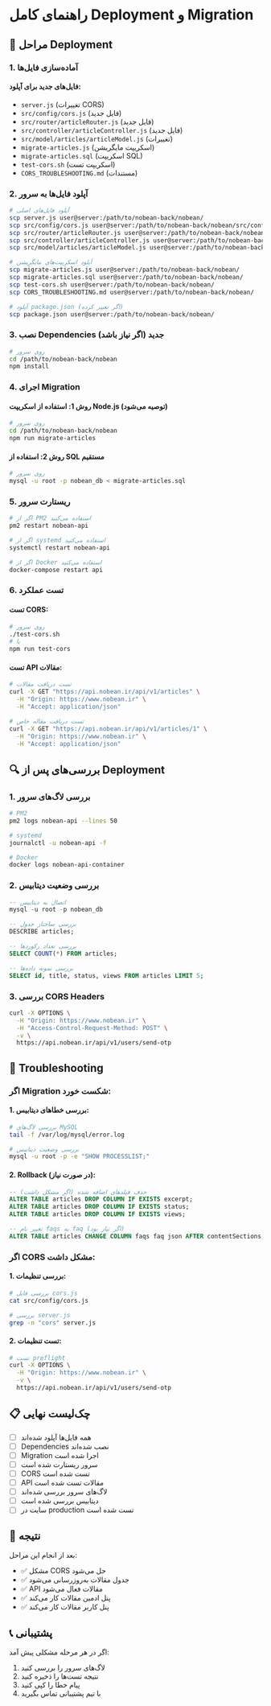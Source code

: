 # راهنمای کامل Deployment و Migration

## 🚀 مراحل Deployment

### 1. آماده‌سازی فایل‌ها

#### فایل‌های جدید برای آپلود:
- `server.js` (تغییرات CORS)
- `src/config/cors.js` (فایل جدید)
- `src/router/articleRouter.js` (فایل جدید)
- `src/controller/articleController.js` (فایل جدید)
- `src/model/articles/articleModel.js` (تغییرات)
- `migrate-articles.js` (اسکریپت مایگریشن)
- `migrate-articles.sql` (اسکریپت SQL)
- `test-cors.sh` (اسکریپت تست)
- `CORS_TROUBLESHOOTING.md` (مستندات)

### 2. آپلود فایل‌ها به سرور

```bash
# آپلود فایل‌های اصلی
scp server.js user@server:/path/to/nobean-back/nobean/
scp src/config/cors.js user@server:/path/to/nobean-back/nobean/src/config/
scp src/router/articleRouter.js user@server:/path/to/nobean-back/nobean/src/router/
scp src/controller/articleController.js user@server:/path/to/nobean-back/nobean/src/controller/
scp src/model/articles/articleModel.js user@server:/path/to/nobean-back/nobean/src/model/articles/

# آپلود اسکریپت‌های مایگریشن
scp migrate-articles.js user@server:/path/to/nobean-back/nobean/
scp migrate-articles.sql user@server:/path/to/nobean-back/nobean/
scp test-cors.sh user@server:/path/to/nobean-back/nobean/
scp CORS_TROUBLESHOOTING.md user@server:/path/to/nobean-back/nobean/

# آپلود package.json (اگر تغییر کرده)
scp package.json user@server:/path/to/nobean-back/nobean/
```

### 3. نصب Dependencies جدید (اگر نیاز باشد)

```bash
# روی سرور
cd /path/to/nobean-back/nobean
npm install
```

### 4. اجرای Migration

#### روش 1: استفاده از اسکریپت Node.js (توصیه می‌شود)
```bash
# روی سرور
cd /path/to/nobean-back/nobean
npm run migrate-articles
```

#### روش 2: استفاده از SQL مستقیم
```bash
# روی سرور
mysql -u root -p nobean_db < migrate-articles.sql
```

### 5. ریستارت سرور

```bash
# اگر از PM2 استفاده می‌کنید
pm2 restart nobean-api

# اگر از systemd استفاده می‌کنید
systemctl restart nobean-api

# اگر از Docker استفاده می‌کنید
docker-compose restart api
```

### 6. تست عملکرد

#### تست CORS:
```bash
# روی سرور
./test-cors.sh
# یا
npm run test-cors
```

#### تست API مقالات:
```bash
# تست دریافت مقالات
curl -X GET "https://api.nobean.ir/api/v1/articles" \
  -H "Origin: https://www.nobean.ir" \
  -H "Accept: application/json"

# تست دریافت مقاله خاص
curl -X GET "https://api.nobean.ir/api/v1/articles/1" \
  -H "Origin: https://www.nobean.ir" \
  -H "Accept: application/json"
```

## 🔍 بررسی‌های پس از Deployment

### 1. بررسی لاگ‌های سرور
```bash
# PM2
pm2 logs nobean-api --lines 50

# systemd
journalctl -u nobean-api -f

# Docker
docker logs nobean-api-container
```

### 2. بررسی وضعیت دیتابیس
```sql
-- اتصال به دیتابیس
mysql -u root -p nobean_db

-- بررسی ساختار جدول
DESCRIBE articles;

-- بررسی تعداد رکوردها
SELECT COUNT(*) FROM articles;

-- بررسی نمونه داده‌ها
SELECT id, title, status, views FROM articles LIMIT 5;
```

### 3. بررسی CORS Headers
```bash
curl -X OPTIONS \
  -H "Origin: https://www.nobean.ir" \
  -H "Access-Control-Request-Method: POST" \
  -v \
  https://api.nobean.ir/api/v1/users/send-otp
```

## 🚨 Troubleshooting

### اگر Migration شکست خورد:

#### 1. بررسی خطاهای دیتابیس:
```bash
# بررسی لاگ‌های MySQL
tail -f /var/log/mysql/error.log

# بررسی وضعیت دیتابیس
mysql -u root -p -e "SHOW PROCESSLIST;"
```

#### 2. Rollback (در صورت نیاز):
```sql
-- حذف فیلدهای اضافه شده (اگر مشکل داشت)
ALTER TABLE articles DROP COLUMN IF EXISTS excerpt;
ALTER TABLE articles DROP COLUMN IF EXISTS status;
ALTER TABLE articles DROP COLUMN IF EXISTS views;

-- تغییر نام faqs به faq (اگر نیاز بود)
ALTER TABLE articles CHANGE COLUMN faqs faq json AFTER contentSections;
```

### اگر CORS مشکل داشت:

#### 1. بررسی تنظیمات:
```bash
# بررسی فایل cors.js
cat src/config/cors.js

# بررسی server.js
grep -n "cors" server.js
```

#### 2. تست تنظیمات:
```bash
# تست preflight
curl -X OPTIONS \
  -H "Origin: https://www.nobean.ir" \
  -v \
  https://api.nobean.ir/api/v1/users/send-otp
```

## 📋 چک‌لیست نهایی

- [ ] همه فایل‌ها آپلود شده‌اند
- [ ] Dependencies نصب شده‌اند
- [ ] Migration اجرا شده است
- [ ] سرور ریستارت شده است
- [ ] CORS تست شده است
- [ ] API مقالات تست شده است
- [ ] لاگ‌های سرور بررسی شده‌اند
- [ ] دیتابیس بررسی شده است
- [ ] سایت در production تست شده است

## 🎯 نتیجه

بعد از انجام این مراحل:
- ✅ مشکل CORS حل می‌شود
- ✅ جدول مقالات به‌روزرسانی می‌شود
- ✅ API مقالات فعال می‌شود
- ✅ پنل ادمین مقالات کار می‌کند
- ✅ پنل کاربر مقالات کار می‌کند

## 📞 پشتیبانی

اگر در هر مرحله مشکلی پیش آمد:
1. لاگ‌های سرور را بررسی کنید
2. نتیجه تست‌ها را ذخیره کنید
3. پیام خطا را کپی کنید
4. با تیم پشتیبانی تماس بگیرید